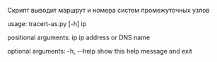 Скрипт выводит маршрут и номера систем промежуточных узлов

usage: tracert-as.py [-h] ip

positional arguments:
  ip          ip address or DNS name

optional arguments:
  -h, --help  show this help message and exit
